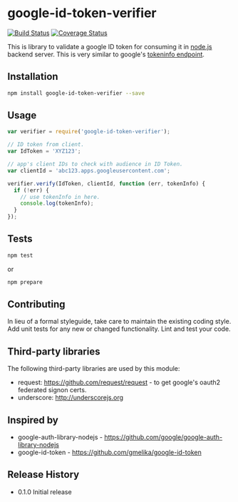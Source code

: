 # google-id-token-verifier
[![Build Status][travisimg]][travis]
[![Coverage Status][coverallsimg]][coveralls]

This is library to validate a google ID token for consuming it in [node.js][node] backend server.
This is very similar to google's [tokeninfo endpoint][tokeninfo].

## Installation

```bash
npm install google-id-token-verifier --save
```

## Usage

```js
var verifier = require('google-id-token-verifier');

// ID token from client.
var IdToken = 'XYZ123';

// app's client IDs to check with audience in ID Token.
var clientId = 'abc123.apps.googleusercontent.com';

verifier.verify(IdToken, clientId, function (err, tokenInfo) {
  if (!err) {
    // use tokenInfo in here.
    console.log(tokenInfo);
  }
});
```

## Tests

```bash
npm test
```
or
```bash
npm prepare
```

## Contributing

In lieu of a formal styleguide, take care to maintain the existing coding style.
Add unit tests for any new or changed functionality. Lint and test your code.

## Third-party libraries

The following third-party libraries are used by this module:

* request: https://github.com/request/request - to get google's oauth2 federated signon certs.
* underscore: http://underscorejs.org

## Inspired by

* google-auth-library-nodejs - https://github.com/google/google-auth-library-nodejs
* google-id-token - https://github.com/gmelika/google-id-token

## Release History

* 0.1.0 Initial release

[travisimg]: https://travis-ci.org/maeltm/node-google-id-token-verifier.svg?branch=master
[travis]: https://travis-ci.org/maeltm/node-google-id-token-verifier
[coverallsimg]: https://coveralls.io/repos/maeltm/node-google-id-token-verifier/badge.svg?branch=master&service=github
[coveralls]: https://coveralls.io/github/maeltm/node-google-id-token-verifier?branch=master
[node]: http://nodejs.org/
[tokeninfo]: https://www.googleapis.com/oauth2/v3/tokeninfo
